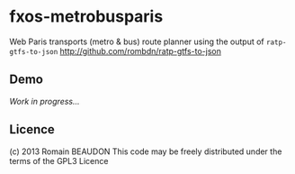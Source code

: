 fxos-metrobusparis
==================

Web Paris transports (metro & bus) route planner using the output of `ratp-gtfs-to-json` http://github.com/rombdn/ratp-gtfs-to-json


Demo
-------

*Work in progress...*


Licence
--------

(c) 2013 Romain BEAUDON This code may be freely distributed under the terms of the GPL3 Licence
